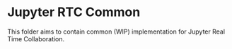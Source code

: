 # Jupyter RTC Common

This folder aims to contain common (WIP) implementation for Jupyter Real Time Collaboration.
